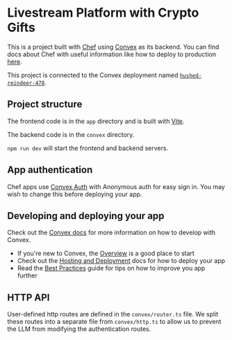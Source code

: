 # Livestream Platform with Crypto Gifts
  
This is a project built with [Chef](https://chef.convex.dev) using [Convex](https://convex.dev) as its backend.
 You can find docs about Chef with useful information like how to deploy to production [here](https://docs.convex.dev/chef).
  
This project is connected to the Convex deployment named [`hushed-reindeer-478`](https://dashboard.convex.dev/d/hushed-reindeer-478).
  
## Project structure
  
The frontend code is in the `app` directory and is built with [Vite](https://vitejs.dev/).
  
The backend code is in the `convex` directory.
  
`npm run dev` will start the frontend and backend servers.

## App authentication

Chef apps use [Convex Auth](https://auth.convex.dev/) with Anonymous auth for easy sign in. You may wish to change this before deploying your app.

## Developing and deploying your app

Check out the [Convex docs](https://docs.convex.dev/) for more information on how to develop with Convex.
* If you're new to Convex, the [Overview](https://docs.convex.dev/understanding/) is a good place to start
* Check out the [Hosting and Deployment](https://docs.convex.dev/production/) docs for how to deploy your app
* Read the [Best Practices](https://docs.convex.dev/understanding/best-practices/) guide for tips on how to improve you app further

## HTTP API

User-defined http routes are defined in the `convex/router.ts` file. We split these routes into a separate file from `convex/http.ts` to allow us to prevent the LLM from modifying the authentication routes.
